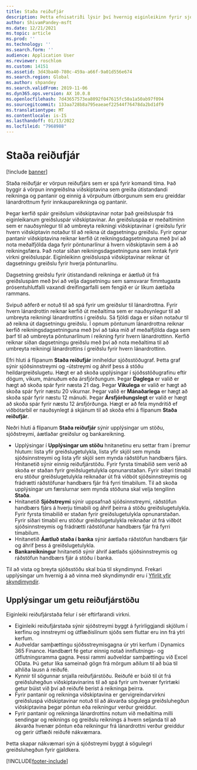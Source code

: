 ```yaml
---
title: Staða reiðufjár
description: Þetta efnisatriði lýsir því hvernig eiginleikinn fyrir sjóðstreymisspá spáir fyrir um reiðufjárstöðu fyrirtækis á tilteknum tímum. Efnisatriðið lýsir einnig valkostunum sem eru í boði til að sýna spár fyrir mismunandi tímabil.
author: ShivamPandey-msft
ms.date: 12/21/2021
ms.topic: article
ms.prod: ''
ms.technology: ''
ms.search.form: ''
audience: Application User
ms.reviewer: roschlom
ms.custom: 14151
ms.assetid: 3d43ba40-780c-459a-a66f-9a01d556e674
ms.search.region: Global
ms.author: shpandey
ms.search.validFrom: 2019-11-06
ms.dyn365.ops.version: AX 10.0.8
ms.openlocfilehash: 7d43657573ea8092f047615fc50a1a50ab97f094
ms.sourcegitcommit: 133aa728b8a795eaeaef22544f76478da2bd1df9
ms.translationtype: MT
ms.contentlocale: is-IS
ms.lasthandoff: 01/13/2022
ms.locfileid: "7968988"
---
```

# <a name="cash-position"></a>Staða reiðufjár

[!include [banner](../includes/banner.md)]

Staða reiðufjár er vörpun reiðufjárs sem er spá fyrir komandi tíma. Það byggir á vörpun inngreiðslna viðskiptavina sem greiða útistandandi reikninga og pantanir og einnig á vörpuðum útborgunum sem eru greiddar lánardrottnum fyrir innkaupareikninga og pantanir.

Þegar kerfið spáir greiðslum viðskiptavinar notar það greiðsluspár frá eiginleikanum greiðsluspár viðskiptavinar. Án greiðsluspáa er meðaltíminn sem er nauðsynlegur til að umbreyta reikningi viðskiptavinar í greiðslu fyrir hvern viðskiptavin notaður til að reikna út dagsetningu greiðslu. Fyrir opnar pantanir viðskiptavina reiknar kerfið út reikningsdagsetninguna með því að nota meðalfjölda daga fyrir pöntunarlínur á hvern viðskiptavin sem á að reikningsfæra. Það notar síðan reikningsdagsetninguna sem inntak fyrir virkni greiðsluspár. Eiginleikinn greiðsluspá viðskiptavinar reiknar út dagsetningu greiðslu fyrir hverja pöntunarlínu. 

Dagsetning greiðslu fyrir útistandandi reikninga er áætluð út frá greiðsluspám með því að velja dagsetningu sem samsvarar fimmtugasta prósentuhlutfalli vaxandi dreifingarfalli sem fengið er úr líkum áætlaða rammans.

Svipuð aðferð er notuð til að spá fyrir um greiðslur til lánardrottna. Fyrir hvern lánardrottin reiknar kerfið út meðaltíma sem er nauðsynlegur til að umbreyta reikningi lánardrottins í greiðslu. Sá fjöldi daga er síðan notaður til að reikna út dagsetningu greiðslu. Í opnum pöntunum lánardrottna reiknar kerfið reikningsdagsetninguna með því að taka mið af meðalfjölda daga sem þarf til að umbreyta pöntunarlínum í reikning fyrir hvern lánardrottinn. Kerfið reiknar síðan dagsetningu greiðslu með því að nota meðaltíma til að umbreyta reikningi lánardrottins í greiðslu fyrir hvern lánardrottinn.

Efri hluti á flipanum **Staða reiðufjár** inniheldur sjóðsstöðugraf. Þetta graf sýnir sjóðsinnstreymi og -útstreymi og áhrif þess á stöðu heildargreiðslugetu. Hægt er að skoða upplýsingar í sjóðsstöðugrafinu eftir dögum, vikum, mánuðum eða ársfjórðungum. Þegar **Daglega** er valið er hægt að skoða spár fyrir næsta 21 dag. Þegar **Vikulega** er valið er hægt að skoða spár fyrir næstu 20 vikurnar. Þegar valið er **Mánaðarlega** er hægt að skoða spár fyrir næstu 12 mánuði. Þegar **Ársfjórðungslegt** er valið er hægt að skoða spár fyrir næstu 12 ársfjórðunga. Hægt er að fela myndritið ef viðbótarbil er nauðsynlegt á skjánum til að skoða efni á flipanum **Staða reiðufjár**.

Neðri hluti á flipanum **Staða reiðufjár** sýnir upplýsingar um stöðu, sjóðstreymi, áætlaðar greiðslur og bankareikning.

- Upplýsingar í **Upplýsingar um stöðu** hnitanetinu eru settar fram í þremur hlutum: lista yfir greiðslugetulykla, lista yfir skjöl sem mynda sjóðsinnstreymi og lista yfir skjöl sem mynda ráðstöfun handbærs fjárs. Hnitanetið sýnir einnig reiðufjárstöðu. Fyrir fyrsta tímabilið sem verið að skoða er staðan fyrir greiðslugetulykla opnunarstaðan. Fyrir síðari tímabil eru stöður greiðslugetulykla reiknaðar út frá viðbót sjóðsinnstreymis og frádrætti ráðstöfunar handbærs fjár frá fyrri tímabilum. Til að skoða upplýsingar um færslurnar sem mynda stöðuna skal velja tengilinn **Staða**.
- Hnitanetið **Sjóðstreymi** sýnir uppsafnað sjóðsinnstreymi, ráðstöfun handbærs fjárs á hverju tímabili og áhrif þeirra á stöðu greiðslugetulykla. Fyrir fyrsta tímabilið er staðan fyrir greiðslugetulykla opnunarstaðan. Fyrir síðari tímabil eru stöður greiðslugetulykla reiknaðar út frá viðbót sjóðsinnstreymis og frádrætti ráðstöfunar handbærs fjár frá fyrri tímabilum.
- Hnitanetið **Áætluð staða í banka** sýnir áætlaða ráðstöfun handbærs fjár og áhrif þess á greiðslugetulykla.
- **Bankareikningur** hnitanetið sýnir áhrif áætlaðs sjóðsinnstreymis og ráðstöfun handbærs fjár á stöðu í banka.

Til að vista og breyta sjóðsstöðu skal búa til skyndimynd. Frekari upplýsingar um hvernig á að vinna með skyndimyndir eru í [Yfirlit yfir skyndimyndir](payment-snapshots.md).

## <a name="details-of-the-cash-position-capability"></a>Upplýsingar um getu reiðufjárstöðu 

Eiginleiki reiðufjárstaða felur í sér eftirfarandi virkni. 

- Eiginleiki reiðufjárstaða sýnir sjóðstreymi byggt á fyrirliggjandi skjölum í kerfinu og innstreymi og útflæðislínum sjóðs sem fluttar eru inn frá ytri kerfum.
- Auðveldar samþættingu sjóðsstreymisgagna úr ytri kerfum í Dynamics 365 Finance. Handbært fé getur einnig notað innflutnings- og útflutningsramma gagna. Þessi rammi auðveldar samþættingu við Excel OData. Þú getur líka sameinað gögn frá mörgum aðilum til að búa til alhliða lausn á reiðufé.
- Kynnir til sögunnar snjalla reiðufjárstöðu. Reiðufé er búið til út frá greiðsluhegðun viðskiptavinarins til að spá fyrir um hvenær fyrirtæki getur búist við því að reiðufé berist á reikninga þeirra.
- Fyrir pantanir og reikninga viðskiptavina er gervigreindarvirkni greiðsluspá viðskiptavinar notuð til að ákvarða sögulega greiðsluhegðun viðskiptavina þegar pöntun eða reikningur verður greiddur.
- Fyrir pantanir og reikninga lánardrottins notum við meðaltíma milli sendingar og reiknings og greiðslu reiknings á hvern seljanda til að ákvarða hvenær pöntun eða reikningur frá lánardrottni verður greiddur og gerir útflæði reiðufé nákvæmara.

Þetta skapar nákvæmari sýn á sjóðstreymi byggt á sögulegri greiðsluhegðun fyrir gjaldkera. 

[!INCLUDE[footer-include](../../includes/footer-banner.md)]
